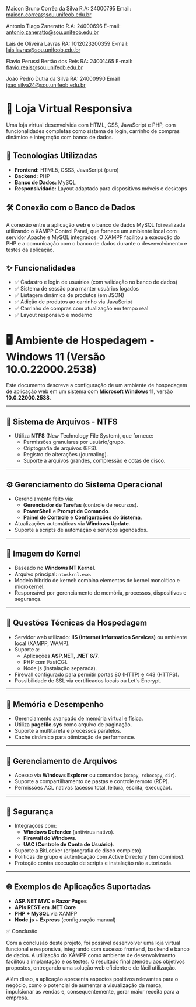 Maicon Bruno Corrêa da Silva R.A: 24000795 Email: maicon.correa@sou.unifeob.edu.br

Antonio Tiago Zaneratto R.A: 24000696 E-mail: antonio.zaneratto@sou.unifeob.edu.br

Laís de Oliveira Lavras RA: 1012023200359 E-mail: lais.lavras@sou.unifeob.edu.br

Flavio Perussi Bertão dos Reis RA: 24001465 E-mail: flavio.reais@sou.unifeob.edu.br   

João Pedro Dutra da Silva RA: 24000990 Email joao.silva24@sou.unifeob.edu.br


# 🛒 Loja Virtual Responsiva

Uma loja virtual desenvolvida com HTML, CSS, JavaScript e PHP, com funcionalidades completas como sistema de login, carrinho de compras dinâmico e integração com banco de dados.

## 🔧 Tecnologias Utilizadas

- **Frontend:** HTML5, CSS3, JavaScript (puro)
- **Backend:** PHP
- **Banco de Dados:** MySQL
- **Responsividade:** Layout adaptado para dispositivos móveis e desktops

## 🛠️ Conexão com o Banco de Dados

A conexão entre a aplicação web e o banco de dados MySQL foi realizada utilizando o XAMPP Control Panel, que fornece um ambiente local com servidor Apache e MySQL integrados. O XAMPP facilitou a execução do PHP e a comunicação com o banco de dados durante o desenvolvimento e testes da aplicação.

## ✨ Funcionalidades

- ✅ Cadastro e login de usuários (com validação no banco de dados)
- ✅ Sistema de sessão para manter usuários logados
- ✅ Listagem dinâmica de produtos (em JSON)
- ✅ Adição de produtos ao carrinho via JavaScript
- ✅ Carrinho de compras com atualização em tempo real
- ✅ Layout responsivo e moderno

  

# 🖥️ Ambiente de Hospedagem - Windows 11 (Versão 10.0.22000.2538)

Este documento descreve a configuração de um ambiente de hospedagem de aplicação web em um sistema com **Microsoft Windows 11**, versão **10.0.22000.2538**.

---

## 📁 Sistema de Arquivos - NTFS

- Utiliza **NTFS** (New Technology File System), que fornece:
  - Permissões granulares por usuário/grupo.
  - Criptografia de arquivos (EFS).
  - Registro de alterações (journaling).
  - Suporte a arquivos grandes, compressão e cotas de disco.

---

## ⚙️ Gerenciamento do Sistema Operacional

- Gerenciamento feito via:
  - **Gerenciador de Tarefas** (controle de recursos).
  - **PowerShell** e **Prompt de Comando**.
  - **Painel de Controle** e **Configurações do Sistema**.
- Atualizações automáticas via **Windows Update**.
- Suporte a scripts de automação e serviços agendados.

---

## 🧩 Imagem do Kernel

- Baseado no **Windows NT Kernel**.
- Arquivo principal: `ntoskrnl.exe`.
- Modelo híbrido de kernel: combina elementos de kernel monolítico e microkernel.
- Responsável por gerenciamento de memória, processos, dispositivos e segurança.

---

## 🔧 Questões Técnicas da Hospedagem

- Servidor web utilizado: **IIS (Internet Information Services)** ou ambiente local (XAMPP, WAMP).
- Suporte a:
  - Aplicações **ASP.NET, .NET 6/7**.
  - PHP com FastCGI.
  - Node.js (instalação separada).
- Firewall configurado para permitir portas 80 (HTTP) e 443 (HTTPS).
- Possibilidade de SSL via certificados locais ou Let's Encrypt.

---

## 🧠 Memória e Desempenho

- Gerenciamento avançado de memória virtual e física.
- Utiliza **pagefile.sys** como arquivo de paginação.
- Suporte a multitarefa e processos paralelos.
- Cache dinâmico para otimização de performance.

---

## 📂 Gerenciamento de Arquivos

- Acesso via **Windows Explorer** ou comandos (`xcopy`, `robocopy`, `dir`).
- Suporte a compartilhamento de pastas e controle remoto (RDP).
- Permissões ACL nativas (acesso total, leitura, escrita, execução).

---

## 🔐 Segurança

- Integrações com:
  - **Windows Defender** (antivírus nativo).
  - **Firewall do Windows**.
  - **UAC (Controle de Conta de Usuário)**.
- Suporte a BitLocker (criptografia de disco completo).
- Políticas de grupo e autenticação com Active Directory (em domínios).
- Proteção contra execução de scripts e instalação não autorizada.

---

## 🌐 Exemplos de Aplicações Suportadas

- **ASP.NET MVC e Razor Pages**
- **APIs REST em .NET Core**
- **PHP + MySQL** via XAMPP
- **Node.js + Express** (configuração manual)

✅ Conclusão

Com a conclusão deste projeto, foi possível desenvolver uma loja virtual funcional e responsiva, integrando com sucesso frontend, backend e banco de dados. A utilização do XAMPP como ambiente de desenvolvimento facilitou a implantação e os testes. O resultado final atendeu aos objetivos propostos, entregando uma solução web eficiente e de fácil utilização.

Além disso, a aplicação apresenta aspectos positivos relevantes para o negócio, como o potencial de aumentar a visualização da marca, impulsionar as vendas e, consequentemente, gerar maior receita para a empresa.
